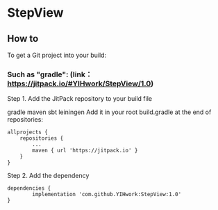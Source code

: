 # StepView
## How to
To get a Git project into your build:

### Such as "gradle": (link：https://jitpack.io/#YIHwork/StepView/1.0)
Step 1. Add the JitPack repository to your build file

gradle
maven
sbt
leiningen
Add it in your root build.gradle at the end of repositories:

	allprojects {
		repositories {
			...
			maven { url 'https://jitpack.io' }
		}
	}
Step 2. Add the dependency

	dependencies {
	        implementation 'com.github.YIHwork:StepView:1.0'
	}
